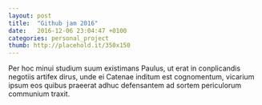 ```yaml
---
layout: post
title:  "Github jam 2016"
date:   2016-12-06 23:04:47 +0100
categories: personal_project
thumb: http://placehold.it/350x150
---
```

Per hoc minui studium suum existimans Paulus, ut erat in conplicandis negotiis artifex dirus, unde ei Catenae inditum est cognomentum, vicarium ipsum eos quibus praeerat adhuc defensantem ad sortem periculorum communium traxit.
